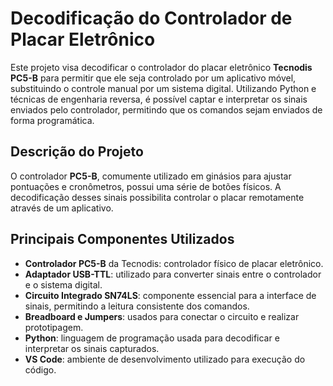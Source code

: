 # Decodificação do Controlador de Placar Eletrônico

Este projeto visa decodificar o controlador do placar eletrônico **Tecnodis PC5-B** para permitir que ele seja controlado por um aplicativo móvel, substituindo o controle manual por um sistema digital. Utilizando Python e técnicas de engenharia reversa, é possível captar e interpretar os sinais enviados pelo controlador, permitindo que os comandos sejam enviados de forma programática.

## Descrição do Projeto

O controlador **PC5-B**, comumente utilizado em ginásios para ajustar pontuações e cronômetros, possui uma série de botões físicos. A decodificação desses sinais possibilita controlar o placar remotamente através de um aplicativo.

## Principais Componentes Utilizados

- **Controlador PC5-B** da Tecnodis: controlador físico de placar eletrônico.
- **Adaptador USB-TTL**: utilizado para converter sinais entre o controlador e o sistema digital.
- **Circuito Integrado SN74LS**: componente essencial para a interface de sinais, permitindo a leitura consistente dos comandos.
- **Breadboard e Jumpers**: usados para conectar o circuito e realizar prototipagem.
- **Python**: linguagem de programação usada para decodificar e interpretar os sinais capturados.
- **VS Code**: ambiente de desenvolvimento utilizado para execução do código.
